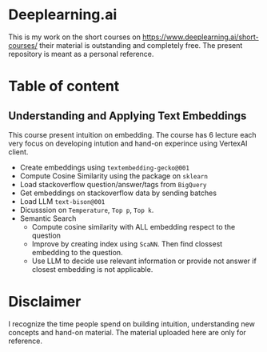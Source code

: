# Deeplearning.ai
This is my work on the short courses on https://www.deeplearning.ai/short-courses/ their material is outstanding and completely free. The present repository is meant as a personal reference. 

# Table of content
## Understanding and Applying Text Embeddings
This course present intuition on embedding. The course has 6 lecture each very focus on developing intution and hand-on experince using VertexAI client.
- Create embeddings using `textembedding-gecko@001`
- Compute Cosine Similarity using the package on `sklearn`
- Load stackoverflow question/answer/tags from `BigQuery`
- Get embeddings on stackoverflow data by sending batches 
- Load LLM `text-bison@001`
- Dicusssion on `Temperature`, `Top p`, `Top k`. 
- Semantic Search 
    - Compute cosine similarity with ALL embedding respect to the question
    - Improve by creating index using `ScaNN`. Then find clossest embedding to the question.
    - Use LLM to decide use relevant information or provide not answer if closest embedding is not applicable.

# Disclaimer
I recognize the time people spend on building intuition, understanding new concepts and hand-on material. The material uploaded here are only for reference.